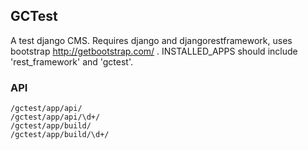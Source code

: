 ## GCTest
A test django CMS.
Requires django and djangorestframework, uses bootstrap http://getbootstrap.com/ .
INSTALLED_APPS should include 'rest_framework' and 'gctest'.

### API

    /gctest/app/api/
    /gctest/app/api/\d+/
    /gctest/app/build/
    /gctest/app/build/\d+/

